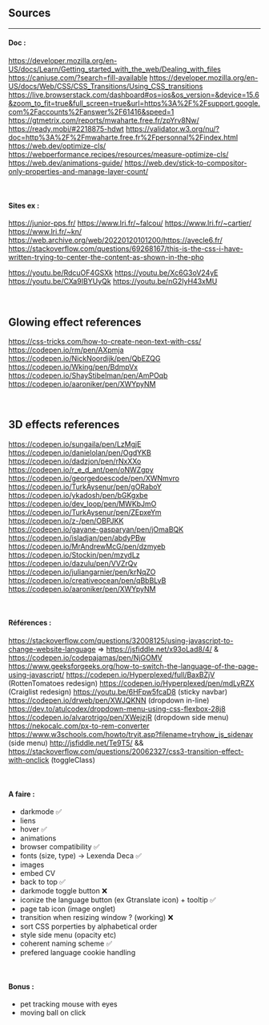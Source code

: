 <!-- FOR .Rmd
https://bookdown.org/yihui/rmarkdown/installation.html
https://stackoverflow.com/questions/36697244/rscript-is-not-recognized-as-an-internal-or-external-command-operable-program 
https://github.com/yixuan/prettydoc 
---
title: Nineteen Years Later
author: Harry Potter
date: July 31, 2016
output:
  prettydoc::html_pretty:
    theme: cayman
    highlight: github
    math: katex
---
-->
## Sources
***

#### Doc :
https://developer.mozilla.org/en-US/docs/Learn/Getting_started_with_the_web/Dealing_with_files
https://caniuse.com/?search=fill-available
https://developer.mozilla.org/en-US/docs/Web/CSS/CSS_Transitions/Using_CSS_transitions
https://live.browserstack.com/dashboard#os=ios&os_version=&device=15.6&zoom_to_fit=true&full_screen=true&url=https%3A%2F%2Fsupport.google.com%2Faccounts%2Fanswer%2F61416&speed=1
https://gtmetrix.com/reports/mwaharte.free.fr/zpYrv8Nw/
https://ready.mobi/#2218875-hdwt
https://validator.w3.org/nu/?doc=http%3A%2F%2Fmwaharte.free.fr%2Fpersonnal%2Findex.html
https://web.dev/optimize-cls/
https://webperformance.recipes/resources/measure-optimize-cls/
https://web.dev/animations-guide/
https://web.dev/stick-to-compositor-only-properties-and-manage-layer-count/



&nbsp;
#### Sites ex :
https://junior-pps.fr/
https://www.lri.fr/~falcou/
https://www.lri.fr/~cartier/
https://www.lri.fr/~kn/
https://web.archive.org/web/20220120101200/https://avecle6.fr/
https://stackoverflow.com/questions/69268167/this-is-the-css-i-have-written-trying-to-center-the-content-as-shown-in-the-pho

https://youtu.be/RdcuOF4GSXk
https://youtu.be/Xc6G3oV24yE
https://youtu.be/CXa9IBYUyQk
https://youtu.be/nG2IyH43xMU

&nbsp;
## Glowing effect references

https://css-tricks.com/how-to-create-neon-text-with-css/  
https://codepen.io/rm/pen/AXpmja  
https://codepen.io/NickNoordijk/pen/QbEZQG  
https://codepen.io/Wking/pen/BdmpVx  
https://codepen.io/ShayStibelman/pen/AmPOqb  
https://codepen.io/aaroniker/pen/XWYpyNM  

&nbsp;
## 3D effects references

https://codepen.io/sungaila/pen/LzMgjE  
https://codepen.io/danielolan/pen/OgdYKB  
https://codepen.io/dadzjon/pen/rNxXXo  
https://codepen.io/r_e_d_ant/pen/oNWZgpy  
https://codepen.io/georgedoescode/pen/XWNmvro  
https://codepen.io/TurkAysenur/pen/gORaboY  
https://codepen.io/ykadosh/pen/bGKgxbe  
https://codepen.io/dev_loop/pen/MWKbJmO  
https://codepen.io/TurkAysenur/pen/ZEpxeYm  
https://codepen.io/z-/pen/OBPJKK  
https://codepen.io/gayane-gasparyan/pen/jOmaBQK  
https://codepen.io/isladjan/pen/abdyPBw  
https://codepen.io/MrAndrewMcG/pen/dzmyeb  
https://codepen.io/Stockin/pen/mzydLz  
https://codepen.io/dazulu/pen/VVZrQv  
https://codepen.io/juliangarnier/pen/krNqZO  
https://codepen.io/creativeocean/pen/qBbBLyB  
https://codepen.io/aaroniker/pen/XWYpyNM  


&nbsp;
#### Références :
https://stackoverflow.com/questions/32008125/using-javascript-to-change-website-language => https://jsfiddle.net/x93oLad8/4/   &  https://codepen.io/codepajamas/pen/NjGOMV
https://www.geeksforgeeks.org/how-to-switch-the-language-of-the-page-using-javascript/
https://codepen.io/Hyperplexed/full/BaxBZjV (RottenTomatoes redesign)
https://codepen.io/Hyperplexed/pen/mdLyRZX  (Craiglist redesign)
https://youtu.be/6HFpw5fcaD8  (sticky navbar)
https://codepen.io/drweb/pen/XWJQKNN  (dropdown in-line)
https://dev.to/atulcodex/dropdown-menu-using-css-flexbox-28j8
https://codepen.io/alvarotrigo/pen/XWejzjR  (dropdown side menu)
https://nekocalc.com/px-to-rem-converter
https://www.w3schools.com/howto/tryit.asp?filename=tryhow_js_sidenav (side menu)
http://jsfiddle.net/Te9T5/ && https://stackoverflow.com/questions/20062327/css3-transition-effect-with-onclick  (toggleClass)

&nbsp;
#### A faire :
- darkmode ✅
- liens
- hover ✅
- animations
- browser compatibility ✅
- fonts (size, type) -> Lexenda Deca ✅
- images
- embed CV
- back to top ✅
- darkmode toggle button ❌
- iconize the language button (ex Gtranslate icon) + tooltip ✅
- page tab icon (image onglet)
- transition when resizing window ? (working) ❌
- sort CSS porperties by alphabetical order
- style side menu (opacity etc)
- coherent naming scheme ✅
- prefered language cookie handling

&nbsp;
#### Bonus : 
  - pet tracking mouse with eyes 
  - moving ball on click

<!--$\displaystyle\iint_f $-->
